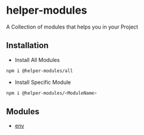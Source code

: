 # helper-modules

A Collection of modules that helps you in your Project

## Installation

- Install All Modules
```bash
npm i @helper-modules/all
```

- Install Specific Module
```bash
npm i @helper-modules/<ModuleName>
```


## Modules

- [env](https://www.npmjs.com/package/@helper-modules/env)